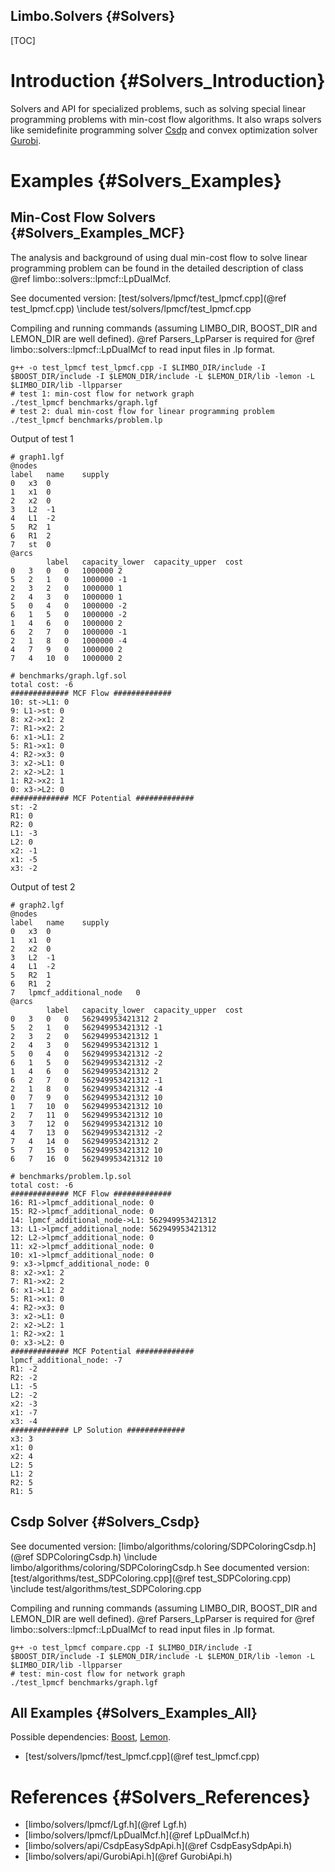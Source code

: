 Limbo.Solvers {#Solvers}
---------

[TOC]

# Introduction {#Solvers_Introduction}

Solvers and API for specialized problems, such as solving special linear programming problems with min-cost flow algorithms. 
It also wraps solvers like semidefinite programming solver [Csdp](https://projects.coin-or.org/Csdp "Csdp") and convex optimization solver [Gurobi](https://www.gurobi.com "Gurobi"). 

# Examples {#Solvers_Examples}

## Min-Cost Flow Solvers {#Solvers_Examples_MCF}

The analysis and background of using dual min-cost flow to solve linear programming problem can be found in the detailed description of class @ref limbo::solvers::lpmcf::LpDualMcf. 

See documented version: [test/solvers/lpmcf/test_lpmcf.cpp](@ref test_lpmcf.cpp)
\include test/solvers/lpmcf/test_lpmcf.cpp

Compiling and running commands (assuming LIMBO_DIR, BOOST_DIR and LEMON_DIR are well defined). 
@ref Parsers_LpParser is required for @ref limbo::solvers::lpmcf::LpDualMcf to read input files in .lp format. 
~~~~~~~~~~~~~~~~
g++ -o test_lpmcf test_lpmcf.cpp -I $LIMBO_DIR/include -I $BOOST_DIR/include -I $LEMON_DIR/include -L $LEMON_DIR/lib -lemon -L $LIMBO_DIR/lib -llpparser
# test 1: min-cost flow for network graph 
./test_lpmcf benchmarks/graph.lgf 
# test 2: dual min-cost flow for linear programming problem 
./test_lpmcf benchmarks/problem.lp
~~~~~~~~~~~~~~~~

Output of test 1
~~~~~~~~~~~~~~~~
# graph1.lgf 
@nodes
label	name	supply	
0	x3	0	
1	x1	0	
2	x2	0	
3	L2	-1	
4	L1	-2	
5	R2	1	
6	R1	2	
7	st	0	
@arcs
		label	capacity_lower	capacity_upper	cost	
0	3	0	0	1000000	2	
5	2	1	0	1000000	-1	
2	3	2	0	1000000	1	
2	4	3	0	1000000	1	
5	0	4	0	1000000	-2	
6	1	5	0	1000000	-2	
1	4	6	0	1000000	2	
6	2	7	0	1000000	-1	
2	1	8	0	1000000	-4	
4	7	9	0	1000000	2	
7	4	10	0	1000000	2	
~~~~~~~~~~~~~~~~
~~~~~~~~~~~~~~~~
# benchmarks/graph.lgf.sol 
total cost: -6
############# MCF Flow #############
10: st->L1: 0
9: L1->st: 0
8: x2->x1: 2
7: R1->x2: 2
6: x1->L1: 2
5: R1->x1: 0
4: R2->x3: 0
3: x2->L1: 0
2: x2->L2: 1
1: R2->x2: 1
0: x3->L2: 0
############# MCF Potential #############
st: -2
R1: 0
R2: 0
L1: -3
L2: 0
x2: -1
x1: -5
x3: -2
~~~~~~~~~~~~~~~~

Output of test 2
~~~~~~~~~~~~~~~~
# graph2.lgf 
@nodes
label	name	supply	
0	x3	0	
1	x1	0	
2	x2	0	
3	L2	-1	
4	L1	-2	
5	R2	1	
6	R1	2	
7	lpmcf_additional_node	0	
@arcs
		label	capacity_lower	capacity_upper	cost	
0	3	0	0	562949953421312	2	
5	2	1	0	562949953421312	-1	
2	3	2	0	562949953421312	1	
2	4	3	0	562949953421312	1	
5	0	4	0	562949953421312	-2	
6	1	5	0	562949953421312	-2	
1	4	6	0	562949953421312	2	
6	2	7	0	562949953421312	-1	
2	1	8	0	562949953421312	-4	
0	7	9	0	562949953421312	10	
1	7	10	0	562949953421312	10	
2	7	11	0	562949953421312	10	
3	7	12	0	562949953421312	10	
4	7	13	0	562949953421312	-2	
7	4	14	0	562949953421312	2	
5	7	15	0	562949953421312	10	
6	7	16	0	562949953421312	10	
~~~~~~~~~~~~~~~~
~~~~~~~~~~~~~~~~
# benchmarks/problem.lp.sol
total cost: -6
############# MCF Flow #############
16: R1->lpmcf_additional_node: 0
15: R2->lpmcf_additional_node: 0
14: lpmcf_additional_node->L1: 562949953421312
13: L1->lpmcf_additional_node: 562949953421312
12: L2->lpmcf_additional_node: 0
11: x2->lpmcf_additional_node: 0
10: x1->lpmcf_additional_node: 0
9: x3->lpmcf_additional_node: 0
8: x2->x1: 2
7: R1->x2: 2
6: x1->L1: 2
5: R1->x1: 0
4: R2->x3: 0
3: x2->L1: 0
2: x2->L2: 1
1: R2->x2: 1
0: x3->L2: 0
############# MCF Potential #############
lpmcf_additional_node: -7
R1: -2
R2: -2
L1: -5
L2: -2
x2: -3
x1: -7
x3: -4
############# LP Solution #############
x3: 3
x1: 0
x2: 4
L2: 5
L1: 2
R2: 5
R1: 5
~~~~~~~~~~~~~~~~

## Csdp Solver {#Solvers_Csdp}

See documented version: [limbo/algorithms/coloring/SDPColoringCsdp.h](@ref SDPColoringCsdp.h)
\include limbo/algorithms/coloring/SDPColoringCsdp.h
See documented version: [test/algorithms/test_SDPColoring.cpp](@ref test_SDPColoring.cpp)
\include test/algorithms/test_SDPColoring.cpp

Compiling and running commands (assuming LIMBO_DIR, BOOST_DIR and LEMON_DIR are well defined). 
@ref Parsers_LpParser is required for @ref limbo::solvers::lpmcf::LpDualMcf to read input files in .lp format. 
~~~~~~~~~~~~~~~~
g++ -o test_lpmcf compare.cpp -I $LIMBO_DIR/include -I $BOOST_DIR/include -I $LEMON_DIR/include -L $LEMON_DIR/lib -lemon -L $LIMBO_DIR/lib -llpparser
# test: min-cost flow for network graph 
./test_lpmcf benchmarks/graph.lgf 
~~~~~~~~~~~~~~~~

## All Examples {#Solvers_Examples_All}

Possible dependencies: 
[Boost](http://www.boost.org), 
[Lemon](https://lemon.cs.elte.hu).  

- [test/solvers/lpmcf/test_lpmcf.cpp](@ref test_lpmcf.cpp)

# References {#Solvers_References}

- [limbo/solvers/lpmcf/Lgf.h](@ref Lgf.h)
- [limbo/solvers/lpmcf/LpDualMcf.h](@ref LpDualMcf.h)
- [limbo/solvers/api/CsdpEasySdpApi.h](@ref CsdpEasySdpApi.h)
- [limbo/solvers/api/GurobiApi.h](@ref GurobiApi.h)
